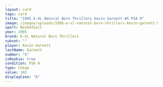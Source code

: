 ```yaml
---
layout: card
tags: card
title: "1995 E-XL Natural Born Thrillers Kevin Garnett #5 PSA 9"
image: /images/uploads/1995-e-xl-natural-born-thrillers-kevin-garnett-9.webp
sport: Basketball
year: 1995
brand: E-XL Natural Born Thrillers
subset: ""
player: Kevin Garnett
lastName: Garnett
number: "5"
isRookie: true
condition: PSA 9
type: Cheap
value: 165
displayCase: "6"
---
```

